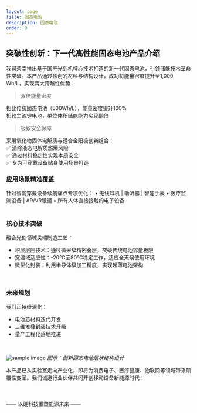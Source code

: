 ```yaml
---
layout: page
title: 固态电池
description: 固态电池
order: 9
---
```


## 突破性创新：下一代高性能固态电池产品介绍

我司荣幸推出基于国产光刻机核心技术打造的新一代固态电池，引领储能技术革命性突破。本产品通过独创的材料与结构设计，成功将能量密度提升至1,000 Wh/L，实现两大跨越性优势：<br>

> 双倍能量密度

相比传统固态电池（500Wh/L），能量密度提升100%<br>
相较主流锂电池，单位体积储能能力实现翻倍<br>

> 极致安全保障

采用氧化物固体电解质与锂合金阳极创新组合：<br>
✅ 消除液态电解质燃爆风险<br>
✅ 通过材料稳定性实现本质安全<br>
✅ 专为可穿戴设备贴身使用场景打造<br>

### 应用场景精准覆盖

针对智能穿戴设备续航痛点专项优化：
• 无线耳机 | 助听器 | 智能手表
• 医疗监测设备 | AR/VR眼镜
• 所有人体直接接触的电子设备<br>
<br>

### 核心技术突破

融合光刻领域尖端制造工艺：
- 积层层压技术：通过微米级精密叠层，突破传统电池容量极限
- 宽温域适应性：-20℃至80℃稳定工作，适应全天候使用环境
- 微型化封装：利用半导体级加工精度，实现超薄电池架构
<br>

### 未来规划
我们正持续深化：
- 电池芯材料迭代开发
- 三维堆叠封装技术升级
- 量产工程化落地推进
<br>

![sample image](20250623173412.png "展示图")
*图示：创新固态电池层状结构设计*

本产品已从实验室走向产业化，即将为消费电子、医疗健康、物联网等领域带来颠覆性变革。我们诚邀行业伙伴共同开创移动设备新能源时代！
<br>
<br>
<br>
<br>
—— 以硬科技重塑能源未来 ——